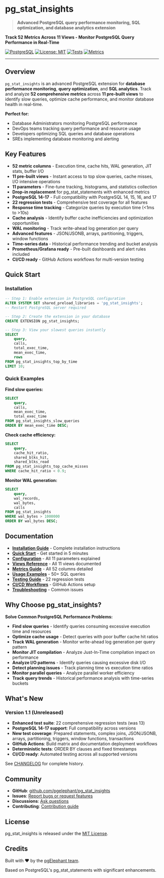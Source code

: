 # pg_stat_insights

> **Advanced PostgreSQL query performance monitoring, SQL optimization, and database analytics extension**

**Track 52 Metrics Across 11 Views - Monitor PostgreSQL Query Performance in Real-Time**

[![PostgreSQL](https://img.shields.io/badge/PostgreSQL-14%20|%2015%20|%2016%20|%2017-blue.svg)](https://www.postgresql.org/)
[![License: MIT](https://img.shields.io/badge/License-MIT-yellow.svg)](https://github.com/pgelephant/pg_stat_insights/blob/main/LICENSE)
[![Tests](https://img.shields.io/badge/tests-22%2F22%20passing-brightgreen.svg)]()
[![Metrics](https://img.shields.io/badge/metrics-52_columns-brightgreen.svg)]()

---

## Overview

`pg_stat_insights` is an advanced PostgreSQL extension for **database performance monitoring**, **query optimization**, and **SQL analytics**. Track and analyze **52 comprehensive metrics** across **11 pre-built views** to identify slow queries, optimize cache performance, and monitor database health in real-time.

**Perfect for:**

- Database Administrators monitoring PostgreSQL performance
- DevOps teams tracking query performance and resource usage
- Developers optimizing SQL queries and database operations
- SREs implementing database monitoring and alerting

## Key Features

- **52 metric columns** - Execution time, cache hits, WAL generation, JIT stats, buffer I/O
- **11 pre-built views** - Instant access to top slow queries, cache misses, I/O intensive operations
- **11 parameters** - Fine-tune tracking, histograms, and statistics collection
- **Drop-in replacement** for pg_stat_statements with enhanced metrics
- **PostgreSQL 14-17** - Full compatibility with PostgreSQL 14, 15, 16, and 17
- **22 regression tests** - Comprehensive test coverage for all features
- **Response time tracking** - Categorize queries by execution time (<1ms to >10s)
- **Cache analysis** - Identify buffer cache inefficiencies and optimization opportunities
- **WAL monitoring** - Track write-ahead log generation per query
- **Advanced features** - JSON/JSONB, arrays, partitioning, triggers, window functions
- **Time-series data** - Historical performance trending and bucket analysis
- **Prometheus/Grafana ready** - Pre-built dashboards and alert rules included
- **CI/CD ready** - GitHub Actions workflows for multi-version testing

## Quick Start

### Installation

```sql
-- Step 1: Enable extension in PostgreSQL configuration
ALTER SYSTEM SET shared_preload_libraries = 'pg_stat_insights';
-- Restart PostgreSQL server required

-- Step 2: Create the extension in your database
CREATE EXTENSION pg_stat_insights;

-- Step 3: View your slowest queries instantly
SELECT 
    query,
    calls,
    total_exec_time,
    mean_exec_time,
    rows
FROM pg_stat_insights_top_by_time 
LIMIT 10;
```

### Quick Examples

**Find slow queries:**

```sql
SELECT 
    query,
    calls,
    mean_exec_time,
    total_exec_time
FROM pg_stat_insights_slow_queries
ORDER BY mean_exec_time DESC;
```

**Check cache efficiency:**

```sql
SELECT 
    query,
    cache_hit_ratio,
    shared_blks_hit,
    shared_blks_read
FROM pg_stat_insights_top_cache_misses
WHERE cache_hit_ratio < 0.9;
```

**Monitor WAL generation:**

```sql
SELECT 
    query,
    wal_records,
    wal_bytes,
    calls
FROM pg_stat_insights
WHERE wal_bytes > 1000000
ORDER BY wal_bytes DESC;
```

## Documentation

- **[Installation Guide](installation.md)** - Complete installation instructions
- **[Quick Start](quick-start.md)** - Get started in 5 minutes
- **[Configuration](configuration.md)** - All 11 parameters explained
- **[Views Reference](views.md)** - All 11 views documented
- **[Metrics Guide](metrics.md)** - All 52 columns detailed
- **[Usage Examples](usage.md)** - 50+ SQL queries
- **[Testing Guide](testing.md)** - 22 regression tests
- **[CI/CD Workflows](ci-cd.md)** - GitHub Actions setup
- **[Troubleshooting](troubleshooting.md)** - Common issues

## Why Choose pg_stat_insights?

**Solve Common PostgreSQL Performance Problems:**

- **Find slow queries** - Identify queries consuming excessive execution time and resources
- **Optimize cache usage** - Detect queries with poor buffer cache hit ratios
- **Track WAL generation** - Monitor write-ahead log generation per query pattern
- **Monitor JIT compilation** - Analyze Just-In-Time compilation impact on performance
- **Analyze I/O patterns** - Identify queries causing excessive disk I/O
- **Detect planning issues** - Track planning time vs execution time ratios
- **Monitor parallel queries** - Analyze parallel worker efficiency
- **Track query trends** - Historical performance analysis with time-series buckets

## What's New

### Version 1.1 (Unreleased)

- **Enhanced test suite**: 22 comprehensive regression tests (was 13)
- **PostgreSQL 14-17 support**: Full compatibility across versions
- **New test coverage**: Prepared statements, complex joins, JSON/JSONB, arrays, partitioning, triggers, window functions, transactions
- **GitHub Actions**: Build matrix and documentation deployment workflows
- **Deterministic tests**: ORDER BY clauses and fixed timestamps
- **CI/CD ready**: Automated testing across all supported versions

See [CHANGELOG](https://github.com/pgelephant/pg_stat_insights/blob/main/CHANGELOG.md) for complete history.

## Community

- **GitHub**: [github.com/pgelephant/pg_stat_insights](https://github.com/pgelephant/pg_stat_insights)
- **Issues**: [Report bugs or request features](https://github.com/pgelephant/pg_stat_insights/issues)
- **Discussions**: [Ask questions](https://github.com/pgelephant/pg_stat_insights/discussions)
- **Contributing**: [Contribution guide](contributing.md)

## License

pg_stat_insights is released under the [MIT License](https://github.com/pgelephant/pg_stat_insights/blob/main/LICENSE).

## Credits

Built with ❤️ by the [pgElephant team](https://github.com/pgelephant).

Based on PostgreSQL's pg_stat_statements with significant enhancements.

